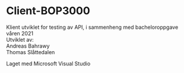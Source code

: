 # Client-BOP3000
Klient utviklet for testing av API, i sammenheng med bacheloroppgave våren 2021  
Utviklet av:  
Andreas Bahrawy  
Thomas Slåttedalen  

Laget med Microsoft Visual Studio
